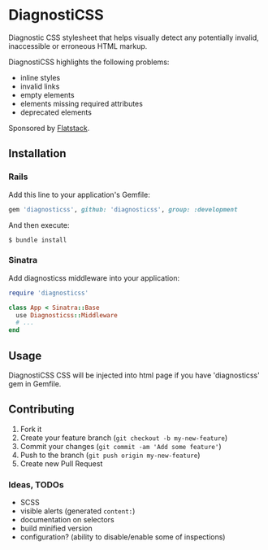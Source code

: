 # DiagnostiCSS

Diagnostic CSS stylesheet that helps visually detect any
potentially invalid, inaccessible or erroneous HTML markup.

DiagnostiCSS highlights the following problems:

* inline styles
* invalid links
* empty elements
* elements missing required attributes
* deprecated elements

Sponsored by [Flatstack](http://flatstack.com/).

## Installation

### Rails

Add this line to your application's Gemfile:

```ruby
gem 'diagnosticss', github: 'diagnosticss', group: :development
```

And then execute:

    $ bundle install

### Sinatra

Add diagnosticss middleware into your application:

```ruby
require 'diagnosticss'

class App < Sinatra::Base
  use Diagnosticss::Middleware
  # ...
end
```

## Usage

DiagnostiCSS CSS will be injected into html page if you have 'diagnosticss' gem
in Gemfile.

## Contributing

1. Fork it
2. Create your feature branch (`git checkout -b my-new-feature`)
3. Commit your changes (`git commit -am 'Add some feature'`)
4. Push to the branch (`git push origin my-new-feature`)
5. Create new Pull Request

### Ideas, TODOs

* SCSS
* visible alerts (generated `content:`)
* documentation on selectors
* build minified version
* configuration? (ability to disable/enable some of inspections)
